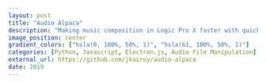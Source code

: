 ```yaml
---
layout: post
title: "Audio Alpaca"
description: "Making music composition in Logic Pro X faster with quick audio file formatting"
image_position: center
gradient_colors: ["hsla(0, 100%, 50%, 1)", "hsla(61, 100%, 50%, 1)"]
categories: [Python, Javascript, Electron.js, Audio File Manipulation]
external_url: https://github.com/jkairoy/audio-alpaca
date: 2019
---
```


